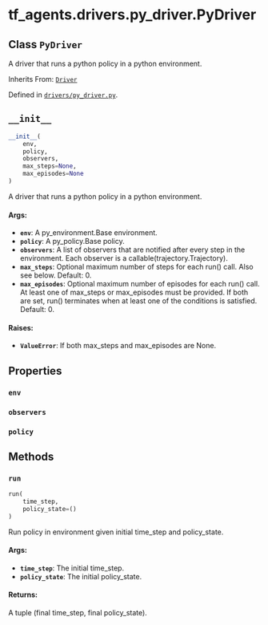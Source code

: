 <div itemscope itemtype="http://developers.google.com/ReferenceObject">
<meta itemprop="name" content="tf_agents.drivers.py_driver.PyDriver" />
<meta itemprop="path" content="Stable" />
<meta itemprop="property" content="env"/>
<meta itemprop="property" content="observers"/>
<meta itemprop="property" content="policy"/>
<meta itemprop="property" content="__init__"/>
<meta itemprop="property" content="run"/>
</div>

# tf_agents.drivers.py_driver.PyDriver

## Class `PyDriver`

A driver that runs a python policy in a python environment.

Inherits From: [`Driver`](../../../tf_agents/drivers/driver/Driver.md)



Defined in [`drivers/py_driver.py`](https://github.com/tensorflow/agents/tree/master/tf_agents/drivers/py_driver.py).

<!-- Placeholder for "Used in" -->


<h2 id="__init__"><code>__init__</code></h2>

``` python
__init__(
    env,
    policy,
    observers,
    max_steps=None,
    max_episodes=None
)
```

A driver that runs a python policy in a python environment.

#### Args:

* <b>`env`</b>: A py_environment.Base environment.
* <b>`policy`</b>: A py_policy.Base policy.
* <b>`observers`</b>: A list of observers that are notified after every step
    in the environment. Each observer is a callable(trajectory.Trajectory).
* <b>`max_steps`</b>: Optional maximum number of steps for each run() call.
    Also see below.  Default: 0.
* <b>`max_episodes`</b>: Optional maximum number of episodes for each run() call.
    At least one of max_steps or max_episodes must be provided. If both
    are set, run() terminates when at least one of the conditions is
    satisfied.  Default: 0.


#### Raises:

* <b>`ValueError`</b>: If both max_steps and max_episodes are None.



## Properties

<h3 id="env"><code>env</code></h3>



<h3 id="observers"><code>observers</code></h3>



<h3 id="policy"><code>policy</code></h3>





## Methods

<h3 id="run"><code>run</code></h3>

``` python
run(
    time_step,
    policy_state=()
)
```

Run policy in environment given initial time_step and policy_state.

#### Args:

* <b>`time_step`</b>: The initial time_step.
* <b>`policy_state`</b>: The initial policy_state.


#### Returns:

A tuple (final time_step, final policy_state).



